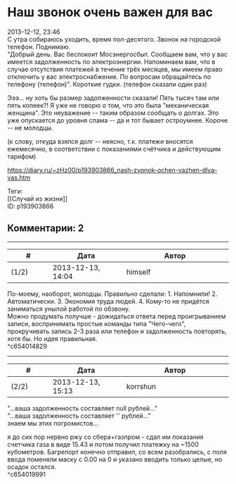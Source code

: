 Наш звонок очень важен для вас
==============================

  
2013-12-12, 23:46  
 С утра собираюсь уходить, время пол-десятого. Звонок на городской телефон. Поднимаю.   
 "Добрый день. Вас беспокоит Мосэнергосбыт. Сообщаем вам, что у вас имеется задолженность по электроэнергии. Напоминаем вам, что в случае отсутствия платежей в течение трёх месяцев, мы имеем право отключить у вас электроснабжение. По вопросам обращайтесь по телефону (телефон)". Короткие гудки. (телефон сказали один раз)   
   
 Эээ... ну хоть бы размер задолженности сказали! Пять тысяч там или пять копеек?! Я уже не говорю о том, что это была "механическая женщина". Это неуважение -- таким образом сообщать о долгах. Это уже опускается до уровня спама -- да и тот бывает остроумнее. Короче -- не молодцы.   
   
 (к слову, откуда взялся долг -- неясно, т.к. платежи вносятся ежемесячно, в соответствии с показаниями счётчика и действующим тарифом)   
  
<https://diary.ru/~zHz00/p193903866_nash-zvonok-ochen-vazhen-dlya-vas.htm>  
  
Теги:  
[[Случай из жизни]]  
ID: p193903866  


Комментарии: 2
--------------

  


---



|         #         |              Дата              |                     Автор                     |           ID           |
| --- | --- | --- | --- |
| (1/2) | 2013-12-13, 14:04 | himself | c654014829 |

  
 По-моему, наоборот, молодцы. Правильно сделали: 1. Напомнили! 2. Автоматически. 3. Экономия труда людей. 4. Кому-то не придётся заниматься унылой работой по обзвону.   
 Можно продумать получше - дожидаться ответа перед проигрыванием записи, воспринимать простые команды типа "Чего-чего", прокручивать запись 2-3 раза или телефон и задолженность повторять, хотя бы. Но идея правильная.   
 ^c654014829

---



|         #         |              Дата              |                     Автор                     |           ID           |
| --- | --- | --- | --- |
| (2/2) | 2013-12-13, 15:13 | korrshun | c654019991 |

  
 "...ваша задолженность составляет null рублей..."   
 "...ваша задолженность составляет '' рублей..."   
 знаем мы этих погромистов...   
   
 я до сих пор нервно ржу со сбера+газпром - сдал им показания счетчика газа в виде 15.43 и потом получил платежку на ~1500 кубометров. Багрепорт конечно отправил, со всем разобрались, с поля ввода поменяли маску с 0.00 на 0 и указано вводить только целые, но осадок остался.   
 ^c654019991